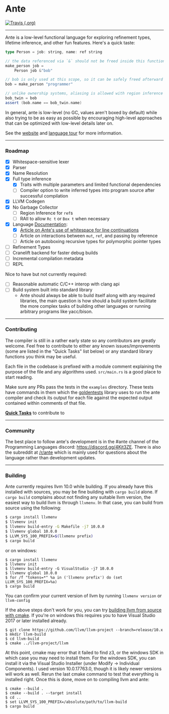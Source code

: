 # Ante

[![Travis (.org)](https://img.shields.io/travis/jfecher/ante)](https://travis-ci.org/github/jfecher/ante)

---

Ante is a low-level functional language for exploring refinement types, lifetime inference, and
other fun features. Here's a quick taste:

```scala
type Person = job: string, name: ref string

// the data referenced via `&` should not be freed inside this function
make_person job =
    Person job &"bob"

// bob is only used at this scope, so it can be safely freed afterward
bob = make_person "programmer"

// unlike ownership systems, aliasing is allowed with region inference
bob_twin = bob
assert (bob.name == bob_twin.name)
```

In general, ante is low-level (no GC, values aren't boxed by default) while also trying to
be as easy as possible by encouraging high-level approaches that can be optimized with
low-level details later on.

See the [website](https://antelang.org) and [language tour](https://antelang.org/docs/language/) for more information.

---

### Roadmap

- [x] Whitespace-sensitive lexer
- [x] Parser
- [x] Name Resolution
- [x] Full type inference
    - [x] Traits with multiple parameters and limited functional dependencies
    - [ ] Compiler option to write inferred types into program source after successful compilation
- [x] LLVM Codegen
- [x] No Garbage Collector
    - [ ] Region Inference for `ref`s
    - [ ] RAII to allow `Rc t` or `Box t` when necessary
- [x] Language [Documentation](https://antelang.org/docs/language/):
    - [x] [Article on Ante's use of whitespace for line continuations](https://antelang.org/docs/language/#line-continuations)
    - [ ] Article on interactions between `mut`, `ref`, and passing by reference
    - [ ] Article on autoboxing recursive types for polymorphic pointer types
- [ ] Refinement Types
- [ ] Cranelift backend for faster debug builds
- [ ] Incremental compilation metadata
- [ ] REPL

Nice to have but not currently required:
- [ ] Reasonable automatic C/C++ interop with clang api
- [ ] Build system built into standard library
    - Ante should always be able to build itself along with any required libraries, the main question is how should a build system facilitate the more complex tasks of building other languages or running arbitrary programs like yacc/bison.

---

### Contributing

The compiler is still in a rather early state so any contributors are greatly welcome.
Feel free to contribute to either any known issues/improvements (some are listed in the
"Quick Tasks" list below) or any standard library functions you think may be useful.

Each file in the codebase is prefixed with a module comment explaining the purpose of
the file and any algorithms used. `src/main.rs` is a good place to start reading.

Make sure any PRs pass the tests in the `examples` directory. These tests have commands
in them which the [goldentests](https://github.com/jfecher/golden-tests) library uses
to run the ante compiler and check its output for each file against the expected output
contained within comments of that file.

[**Quick Tasks**](https://github.com/jfecher/ante/issues?q=is%3Aissue+is%3Aopen+label%3A%22good+first+issue%22)
to contribute to

---

### Community

The best place to follow ante's development is in the #ante channel of the Programming Languages discord: https://discord.gg/4Kjt3ZE.
There is also the subreddit at [/r/ante](https://reddit.com/r/ante) which is mainly used for questions about the language rather
than development updates.

---

### Building

Ante currently requires llvm 10.0 while building. If you already have this installed with
sources, you may be fine building with `cargo build` alone. If `cargo build` complains
about not finding any suitable llvm version, the easiest way to build llvm is through `llvmenv`.
In that case, you can build from source using the following:

```bash
$ cargo install llvmenv
$ llvmenv init
$ llvmenv build-entry -G Makefile -j7 10.0.0
$ llvmenv global 10.0.0
$ LLVM_SYS_100_PREFIX=$(llvmenv prefix)
$ cargo build
```

or on windows:

```shell
$ cargo install llvmenv
$ llvmenv init
$ llvmenv build-entry -G VisualStudio -j7 10.0.0
$ llvmenv global 10.0.0
$ for /f "tokens=*" %a in ('llvmenv prefix') do (set LLVM_SYS_100_PREFIX=%a)
$ cargo build
```

You can confirm your current version of llvm by running `llvmenv version`
or `llvm-config`

If the above steps don't work for you, you can try [building llvm from source
with cmake](https://www.llvm.org/docs/CMake.html). If you're on windows this
requires you to have Visual Studio 2017 or later installed already.

```
$ git clone https://github.com/llvm/llvm-project --branch=release/10.x
$ mkdir llvm-build
$ cd llvm-build
$ cmake ../llvm-project/llvm
```

At this point, cmake may error that it failed to find z3, or the windows SDK in
which case you may need to install them. For the windows SDK, you can install it
via the Visual Studio Installer (under Modify -> Individual Components). I used
version 10.0.17763.0, though it is likely newer versions will work as well. Rerun
the last cmake command to test that everything is installed right. Once this is
done, move on to compiling llvm and ante:

```
$ cmake --build .
$ cmake --build . --target install
$ cd ..
$ set LLVM_SYS_100_PREFIX=/absolute/path/to/llvm-build
$ cargo build
```
